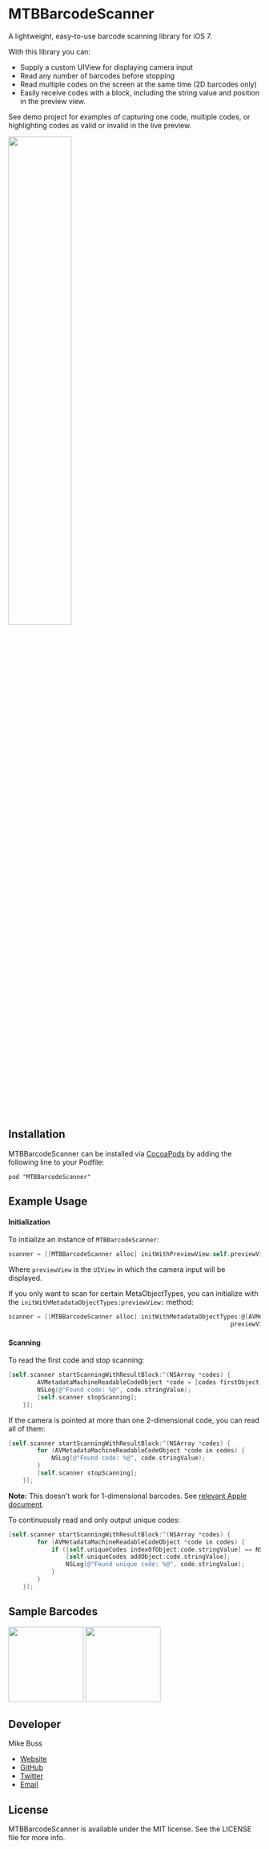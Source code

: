 # MTBBarcodeScanner

A lightweight, easy-to-use barcode scanning library for iOS 7. 

With this library you can:

- Supply a custom UIView for displaying camera input
- Read any number of barcodes before stopping
- Read multiple codes on the screen at the same time (2D barcodes only)
- Easily receive codes with a block, including the string value and position in the preview view.

See demo project for examples of capturing one code, multiple codes, or highlighting codes as valid or invalid in the live preview.

<img src="https://raw2.github.com/mikebuss/MTBBarcodeScanner/master/Assets/basic.PNG" width=50% height=50%>

## Installation

MTBBarcodeScanner can be installed via [CocoaPods](http://cocoapods.org) by adding the following line to your Podfile:

`pod "MTBBarcodeScanner"`

## Example Usage

#### Initialization

To initialize an instance of `MTBBarcodeScanner`:

```objective-c
scanner = [[MTBBarcodeScanner alloc] initWithPreviewView:self.previewView];
```

Where `previewView` is the `UIView` in which the camera input will be displayed.

If you only want to scan for certain MetaObjectTypes, you can initialize with the `initWithMetadataObjectTypes:previewView:` method:

```objective-c
scanner = [[MTBBarcodeScanner alloc] initWithMetadataObjectTypes:@[AVMetadataObjectTypeQRCode]
                                                              previewView:self.previewView];
```

#### Scanning

To read the first code and stop scanning:

```objective-c
[self.scanner startScanningWithResultBlock:^(NSArray *codes) {
        AVMetadataMachineReadableCodeObject *code = [codes firstObject];
        NSLog(@"Found code: %@", code.stringValue);
        [self.scanner stopScanning];
    }];
```

If the camera is pointed at more than one 2-dimensional code, you can read all of them:

```objective-c
[self.scanner startScanningWithResultBlock:^(NSArray *codes) {
        for (AVMetadataMachineReadableCodeObject *code in codes) {
            NSLog(@"Found code: %@", code.stringValue);
        }
        [self.scanner stopScanning];
    }];
```

**Note:** This doesn't work for 1-dimensional barcodes. See [relevant Apple document](https://developer.apple.com/library/ios/technotes/tn2325/_index.html).

To continuously read and only output unique codes: 

```objective-c
[self.scanner startScanningWithResultBlock:^(NSArray *codes) {
        for (AVMetadataMachineReadableCodeObject *code in codes) {
            if ([self.uniqueCodes indexOfObject:code.stringValue] == NSNotFound) {
                [self.uniqueCodes addObject:code.stringValue];
                NSLog(@"Found unique code: %@", code.stringValue);
            }
        }
    }];
```

## Sample Barcodes

<img src="https://raw2.github.com/mikebuss/MTBBarcodeScanner/master/Assets/valid.png" width=150 height=150>

<img src="https://raw2.github.com/mikebuss/MTBBarcodeScanner/master/Assets/invalid.png" width=150 height=150>

## Developer

Mike Buss
- [Website](http://mikebuss.com)
- [GitHub](https://github.com/mikebuss)
- [Twitter](https://twitter.com/michaeltbuss)
- [Email](mailto:mike@mikebuss.com)

## License

MTBBarcodeScanner is available under the MIT license. See the LICENSE file for more info.
